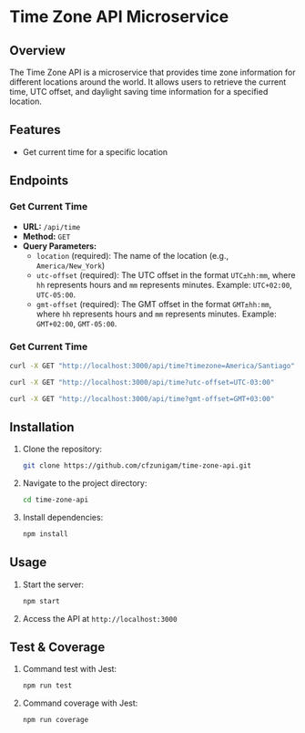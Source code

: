 # Time Zone API Microservice

## Overview
The Time Zone API is a microservice that provides time zone information for different locations around the world. It allows users to retrieve the current time, UTC offset, and daylight saving time information for a specified location.

## Features
- Get current time for a specific location


## Endpoints
### Get Current Time
- **URL:** `/api/time`
- **Method:** `GET`
- **Query Parameters:**
    - `location` (required): The name of the location (e.g., `America/New_York`)
    - `utc-offset` (required): The UTC offset in the format `UTC±hh:mm`, where `hh` represents hours and `mm` represents minutes. Example: `UTC+02:00`, `UTC-05:00`.
    - `gmt-offset` (required): The GMT offset in the format `GMT±hh:mm`, where `hh` represents hours and `mm` represents minutes. Example: `GMT+02:00`, `GMT-05:00`.


### Get Current Time
```sh
curl -X GET "http://localhost:3000/api/time?timezone=America/Santiago"
```
```sh
curl -X GET "http://localhost:3000/api/time?utc-offset=UTC-03:00"
```
```sh
curl -X GET "http://localhost:3000/api/time?gmt-offset=GMT+03:00"
```
## Installation
1. Clone the repository:
     ```sh
     git clone https://github.com/cfzunigam/time-zone-api.git
     ```
2. Navigate to the project directory:
     ```sh
     cd time-zone-api
     ```
3. Install dependencies:
     ```sh
     npm install
     ```

## Usage
1. Start the server:
     ```sh
     npm start
     ```
2. Access the API at `http://localhost:3000`

## Test & Coverage
1. Command test with Jest:
     ```sh
     npm run test
     ```
2. Command coverage with Jest:
     ```sh
     npm run coverage
     ```
